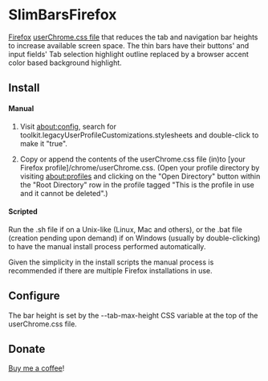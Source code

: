 # SlimBarsFirefox

[Firefox](https://www.mozilla.org/en-US/firefox/) [userChrome.css file](https://www.userchrome.org/) that reduces the tab and navigation bar heights to increase available screen space. The thin bars have their buttons' and input fields' Tab selection highlight outline replaced by a browser accent color based background highlight.



## Install

#### Manual

1. Visit [about:config](https://support.mozilla.org/en-US/kb/about-config-editor-firefox), search for toolkit.legacyUserProfileCustomizations.stylesheets and double-click to make it "true".

2. Copy or append the contents of the userChrome.css file (in)to [your Firefox profile]/chrome/userChrome.css. (Open your profile directory by visiting [about:profiles](https://support.mozilla.org/en-US/kb/profile-manager-create-remove-switch-firefox-profiles) and clicking on the "Open Directory" button within the "Root Directory" row in the profile tagged "This is the profile in use and it cannot be deleted".)


#### Scripted

Run the .sh file if on a Unix-like (Linux, Mac and others), or the .bat file (creation pending upon demand) if on Windows (usually by double-clicking) to have the manual install process performed automatically.

Given the simplicity in the install scripts the manual process is recommended if there are multiple Firefox installations in use.

## Configure

The bar height is set by the --tab-max-height CSS variable at the top of the userChrome.css file.

## Donate

[Buy me a coffee](https://ko-fi.com/zyoxzsys)!
